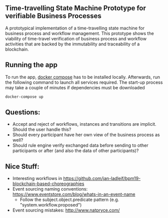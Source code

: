 ## Time-travelling State Machine Prototype for verifiable Business Processes

A prototypical implementation of a time-travelling state machine for business process and workflow management. This prototype shows the viability of time-travel verification of business process and
workflow activities that are backed by the immutability and traceability of a blockchain.

## Running the app

To run the app, [docker compose](https://www.docker.com/products/docker-desktop/) has to be installed locally. Afterwards, run the following command to launch all services required. The start-up
process may take a couple of minutes if dependencies must be downloaded

```bash
docker-compose up
```

## Questions:

- Accept and reject of workflows, instances and transitions are implicit. Should the user handle this?
- Should every participant have her own view of the business process as well?
- Should rule engine verify exchanged data before sending to other participants or after (and also the data of other participants)?

## Nice Stuff:

- Interesting workflows in https://github.com/jan-ladleif/bpm19-blockchain-based-choreographies
- Event sourcing naming conventions: https://www.eventstore.com/blog/whats-in-an-event-name
  - Follow the subject.object.predicate pattern (e.g. "system.workflow.proposed")
- Event sourcing mistakes: http://www.natpryce.com/
